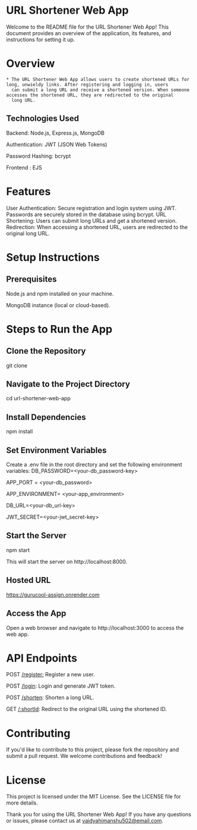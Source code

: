 # URL Shortener Web App
Welcome to the README file for the URL Shortener Web App! This document provides an overview of the application, its features, and instructions for setting it up.

# Overview
    * The URL Shortener Web App allows users to create shortened URLs for long, unwieldy links. After registering and logging in, users 
      can submit a long URL and receive a shortened version. When someone accesses the shortened URL, they are redirected to the original 
      long URL.

## Technologies Used
Backend: Node.js, Express.js, MongoDB

Authentication: JWT (JSON Web Tokens)

Password Hashing: bcrypt

Frontend : EJS
# Features
User Authentication: Secure registration and login system using JWT. Passwords are securely stored in the database using bcrypt.
URL Shortening: Users can submit long URLs and get a shortened version.
Redirection: When accessing a shortened URL, users are redirected to the original long URL.
# Setup Instructions
## Prerequisites
Node.js and npm installed on your machine.

MongoDB instance (local or cloud-based).
# Steps to Run the App
## Clone the Repository

git clone <repository-url>
## Navigate to the Project Directory
cd url-shortener-web-app
## Install Dependencies
npm install
## Set Environment Variables

Create a .env file in the root directory and set the following environment variables:
DB_PASSWORD=<your-db_password-key>

APP_PORT = <your-db_password>

APP_ENVIRONMENT= <your-app_environment>

DB_URL=<your-db_url-key>

JWT_SECRET=<your-jwt_secret-key>

## Start the Server
npm start

This will start the server on http://localhost:8000.


## Hosted URL 

https://gurucool-assign.onrender.com

## Access the App

Open a web browser and navigate to http://localhost:3000 to access the web app.

# API Endpoints
POST [/register:](http://localhost:8080/api/v1/user/register) Register a new user.

POST [/login](http://localhost:8080/api/v1/user/login): Login and generate JWT token.

POST [/shorten](http://localhost:8080/api/v1/url/shorten): Shorten a long URL.

GET [/:shortId](http://localhost:8080/url/:shortUrl): Redirect to the original URL using the shortened ID.
# Contributing
If you'd like to contribute to this project, please fork the repository and submit a pull request. We welcome contributions and feedback!

# License
This project is licensed under the MIT License. See the LICENSE file for more details.

Thank you for using the URL Shortener Web App! If you have any questions or issues, please contact us at vaidyahimanshu502@email.com.
